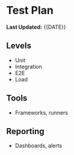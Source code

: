 # Test Plan
**Last Updated:** {{DATE}}

## Levels
- Unit
- Integration
- E2E
- Load

## Tools
- Frameworks, runners

## Reporting
- Dashboards, alerts